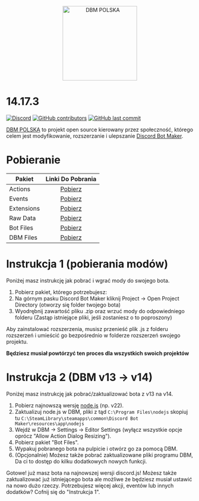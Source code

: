 <p align="center">
  <a title="DBM POLSKA" href="https://discord.gg/9HYB4n3Dz4" target="_blank">
    <img src="https://media.discordapp.net/attachments/1301408610441756732/1339598878353264681/Zrzut_ekranu_2025-02-13_150407.png?ex=67af4e2d&is=67adfcad&hm=467aff297006335ce1131f9e0123fc77dec1d48ee5989a340acb88260456c1bb&=&format=webp&quality=lossless&width=678&height=663" width="200" alt="DBM POLSKA" />
  </a>
</p>



# 14.17.3

[![Discord](https://img.shields.io/discord/1301396266479124501?label=discord)](https://discord.gg/9HYB4n3Dz4)
[![GitHub contributors](https://img.shields.io/github/contributors/shadow64gg/DBM-14)](https://github.com/Shadow64gg/DBM-14)
[![GitHub last commit](https://img.shields.io/github/last-commit/shadow64gg/DBM-14)](https://github.com/Shadow64gg/DBM-14)

[DBM POLSKA](https://discord.gg/9HYB4n3Dz4) to projekt open source kierowany przez społeczność, którego celem jest modyfikowanie, rozszerzanie i ulepszanie [Discord Bot Maker](https://store.steampowered.com/app/682130/Discord_Bot_Maker/).

# Pobieranie

| Pakiet    |                                                        Linki Do Pobrania                                                         |
| ---------- | :--------------------------------------------------------------------------------------------------------------------------: |
| Actions    |  [Pobierz](https://shadow64gg.github.io/DBM-DownGit/#/home?url=https://github.com/Shadow64gg/DBM-14/tree/DBM-v14/actions)   |
| Events     |   [Pobierz](https://shadow64gg.github.io/DBM-DownGit/#/home?url=https://github.com/Shadow64gg/DBM-14/tree/DBM-v14/events)   |
| Extensions | [Pobierz](https://shadow64gg.github.io/DBM-DownGit/#/home?url=https://github.com/Shadow64gg/DBM-14/tree/DBM-v14/extensions) |
| Raw Data | [Pobierz](https://shadow64gg.github.io/DBM-DownGit/#/home?url=https://github.com/Shadow64gg/DBM-14/tree/DBM-v14/raw%20data) |
| Bot Files | [Pobierz](https://shadow64gg.github.io/DBM-DownGit/#/home?url=https://github.com/Shadow64gg/DBM-14/tree/DBM-v14/bot%20files) |
| DBM Files | [Pobierz](https://shadow64gg.github.io/DBM-DownGit/#/home?url=https://github.com/Shadow64gg/DBM-14/tree/DBM-v14/dbm%20files) |

# Instrukcja 1 (pobierania modów)

Poniżej masz instrukcję jak pobrać i wgrać mody do swojego bota.

1.  Pobierz pakiet, którego potrzebujesz:
2.  Na górnym pasku Discord Bot Maker kliknij Project → Open Project Directory (otworzy się folder twojego bota)
3.  Wyodrębnij zawartość pliku .zip oraz wrzuć mody do odpowiedniego folderu
    (Zastąp istniejące pliki, jeśli zostaniesz o to poproszony)

Aby zainstalować rozszerzenia, musisz przenieść plik .js z folderu rozszerzeń i umieścić go bezpośrednio w folderze rozszerzeń swojego projektu.

**Będziesz musiał powtórzyć ten proces dla wszystkich swoich projektów**

# Instrukcja 2 (DBM v13 → v14)

Poniżej masz instrukcję jak pobrać/zaktualizować bota z v13 na v14.

1.  Pobierz najnowszą wersję [node.js](https://nodejs.org/en) (np. v22).
2.  Zaktualizuj node.js w DBM, pliki z tąd `C:\Program Files\nodejs` skopiuj tu `C:\SteamLibrary\steamapps\common\Discord Bot Maker\resources\app\nodejs`
3.  Wejdź w DBM → Settings → Editor Settings (wyłącz wszystkie opcje oprócz "Allow Action Dialog Resizing").
4.  Pobierz pakiet "Bot Files".
5.  Wypakuj pobranego bota na pulpicie i otwórz go za pomocą DBM.
6.  (Opcjonalnie) Możesz także pobrać zaktualizowane pliki programu DBM, Da ci to dostęp do kilku dodatkowych nowych funkcji.

Gotowe! już masz bota na najnowszej wersji discord.js!
Możesz także zaktualizować już istniejącego bota ale możliwe że będziesz musiał ustawić na nowo dużo rzeczy.
Potrzebujesz więcej akcji, eventów lub innych dodatków? Cofnij się do "Instrukcja 1".
